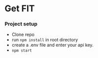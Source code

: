 # Get FIT

### Project setup
- Clone repo
 - run `npm install` in root directory
 - create a .env file and enter your api key.
 - `npm start` 
 